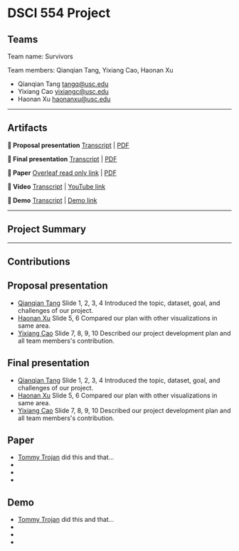 # DSCI 554 Project
## Teams

Team name: Survivors

Team members: Qianqian Tang, Yixiang Cao, Haonan Xu

- Qianqian Tang <tangq@usc.edu>
- Yixiang Cao <yixiangc@usc.edu>
- Haonan Xu <haonanxu@usc.edu>


---

## Artifacts

__🍿  Proposal presentation__ [Transcript](presentations/proposal/TRANSCRIPT.md) | [PDF](presentations/proposal/presentation.pdf)

__🍿  Final presentation__ [Transcript](presentations/final/PRESENTATION_TRANSCRIPT.md) | [PDF](presentations/final/presentation.pdf)

__📄  Paper__ [Overleaf read only link](https://www.overleaf.com/read/znxnjmmznsbs) | [PDF](paper/paper.pdf)

__🎥  Video__ [Transcript](video/TRANSCRIPT.md) | [YouTube link](https://www.overleaf.com/project/5fc2a508a6f788301c912188)

__🚢  Demo__ [Transcript](video/TRANSCRIPT.md) | [Demo link](https://pdms.usc.edu/dsci-554/projects/<team-name-slug>)

---

## Project Summary

---

## Contributions

## Proposal presentation

- [Qianqian Tang](mailto:tangq@usc.edu) 
Slide 1, 2, 3, 4
Introduced the topic, dataset, goal, and challenges of our project.
- [Haonan Xu](mailto:haonanxu@usc.edu)
Slide 5, 6
Compared our plan with other visualizations in same area.
- [Yixiang Cao](mailto:yixiangc@usc.edu) 
Slide 7, 8, 9, 10
Described our project development plan and all team members's contribution.

## Final presentation

- [Qianqian Tang](mailto:tangq@usc.edu) 
Slide 1, 2, 3, 4
Introduced the topic, dataset, goal, and challenges of our project.
- [Haonan Xu](mailto:haonanxu@usc.edu)
Slide 5, 6
Compared our plan with other visualizations in same area.
- [Yixiang Cao](mailto:yixiangc@usc.edu) 
Slide 7, 8, 9, 10
Described our project development plan and all team members's contribution.

## Paper

- [Tommy Trojan](mailto:tommy@usc.edu) did this and that...
-
-
-

## Demo

- [Tommy Trojan](mailto:tommy@usc.edu) did this and that...
-
-
-
